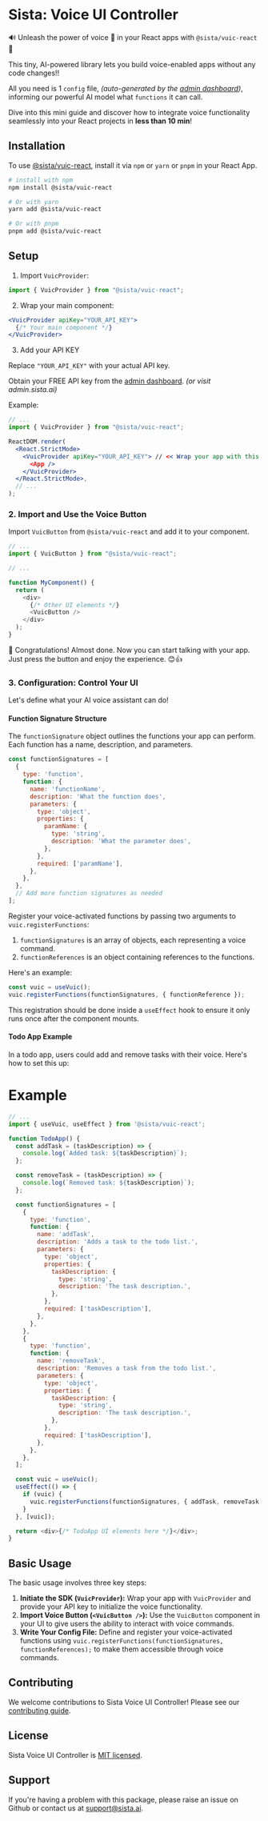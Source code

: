 # Sista: Voice UI Controller


🔊 Unleash the power of voice 🎤 in your React apps with `@sista/vuic-react` 🚀

This tiny, AI-powered library lets you build voice-enabled apps without any code changes!!

 All you need is 1 `config` file, _(auto-generated by the [admin dashboard](https://admin.sista.ai))_, informing our powerful AI model what `functions` it can call. 

Dive into this mini guide and discover how to integrate voice functionality seamlessly into your React projects in **less than 10 min**!


## Installation

To use [@sista/vuic-react](https://www.npmjs.com/package/@sista/vuic-react), install it via `npm` or `yarn` or `pnpm` in your React App.

```bash
# install with npm
npm install @sista/vuic-react

# Or with yarn
yarn add @sista/vuic-react

# Or with pnpm
pnpm add @sista/vuic-react
```

## Setup

1. Import `VuicProvider`:

```jsx
import { VuicProvider } from "@sista/vuic-react";
```

2. Wrap your main component:

```jsx
<VuicProvider apiKey="YOUR_API_KEY">
  {/* Your main component */}
</VuicProvider>
```

3. Add your API KEY

Replace `"YOUR_API_KEY"` with your actual API key. 

Obtain your FREE API key from the [admin dashboard](https://admin.sista.ai/applications). _(or visit admin.sista.ai)_

Example:

```jsx
// ...
import { VuicProvider } from "@sista/vuic-react";

ReactDOM.render(
  <React.StrictMode>
    <VuicProvider apiKey="YOUR_API_KEY"> // << Wrap your app with this
      <App />
    </VuicProvider>
  </React.StrictMode>,
  // ...
);
```


### 2. Import and Use the Voice Button

Import `VuicButton` from `@sista/vuic-react` and add it to your component.

```js
// ...
import { VuicButton } from "@sista/vuic-react";

// ...

function MyComponent() {
  return (
    <div>
      {/* Other UI elements */}
      <VuicButton />
    </div>
  );
}
```

🎉 Congratulations! Almost done. Now you can start talking with your app. Just press the button and enjoy the experience. 😊👍

### 3. Configuration: Control Your UI

Let's define what your AI voice assistant can do!

#### Function Signature Structure

The `functionSignature` object outlines the functions your app can perform. Each function has a name, description, and parameters.


```js
const functionSignatures = [
  {
    type: 'function',
    function: {
      name: 'functionName',
      description: 'What the function does',
      parameters: {
        type: 'object',
        properties: {
          paramName: {
            type: 'string',
            description: 'What the parameter does',
          },
        },
        required: ['paramName'],
      },
    },
  },
  // Add more function signatures as needed
];

```

Register your voice-activated functions by passing two arguments to `vuic.registerFunctions`:

1. `functionSignatures` is an array of objects, each representing a voice command. 
2. `functionReferences` is an object containing references to the functions.


Here's an example:

```js
const vuic = useVuic();
vuic.registerFunctions(functionSignatures, { functionReference });
```

This registration should be done inside a `useEffect` hook to ensure it only runs once after the component mounts.

#### Todo App Example

In a todo app, users could add and remove tasks with their voice. Here's how to set this up:


# Example 

```js
// ...
import { useVuic, useEffect } from '@sista/vuic-react';

function TodoApp() {
  const addTask = (taskDescription) => {
    console.log(`Added task: ${taskDescription}`);
  };

  const removeTask = (taskDescription) => {
    console.log(`Removed task: ${taskDescription}`);
  };

  const functionSignatures = [
    {
      type: 'function',
      function: {
        name: 'addTask',
        description: 'Adds a task to the todo list.',
        parameters: {
          type: 'object',
          properties: {
            taskDescription: {
              type: 'string',
              description: 'The task description.',
            },
          },
          required: ['taskDescription'],
        },
      },
    },
    {
      type: 'function',
      function: {
        name: 'removeTask',
        description: 'Removes a task from the todo list.',
        parameters: {
          type: 'object',
          properties: {
            taskDescription: {
              type: 'string',
              description: 'The task description.',
            },
          },
          required: ['taskDescription'],
        },
      },
    },
  ];

  const vuic = useVuic();
  useEffect(() => {
    if (vuic) {
      vuic.registerFunctions(functionSignatures, { addTask, removeTask });
    }
  }, [vuic]);

  return <div>{/* TodoApp UI elements here */}</div>;
}
```

## Basic Usage

The basic usage involves three key steps:

1. **Initiate the SDK (`VuicProvider`):** Wrap your app with `VuicProvider` and provide your API key to initialize the voice functionality.
2. **Import Voice Button (`<VuicButton />`):** Use the `VuicButton` component in your UI to give users the ability to interact with voice commands.
3. **Write Your Config File:** Define and register your voice-activated functions using `vuic.registerFunctions(functionSignatures, functionReferences);` to make them accessible through voice commands.


## Contributing

We welcome contributions to Sista Voice UI Controller! Please see our [contributing guide](LINK_TO_CONTRIBUTING_GUIDE).

## License

Sista Voice UI Controller is [MIT licensed](./LICENSE).

## Support

If you're having a problem with this package, please raise an issue on Github or contact us at [support@sista.ai](mailto:support@sista.ai).